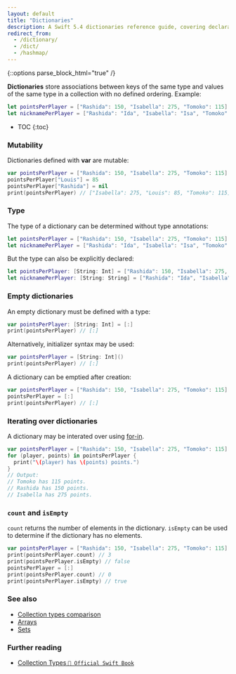 ```yaml
---
layout: default
title: "Dictionaries"
description: A Swift 5.4 dictionaries reference guide, covering declaration, mutability, type annotations, iteration, and counting elements.
redirect_from: 
  - /dictionary/
  - /dict/
  - /hashmap/
---
```

{::options parse_block_html="true" /}

**Dictionaries** store associations between keys of the same type and values of the same type in a collection with no defined ordering. Example:

```swift
let pointsPerPlayer = ["Rashida": 150, "Isabella": 275, "Tomoko": 115]
let nicknamePerPlayer = ["Rashida": "Ida", "Isabella": "Isa", "Tomoko": "Ko"]
```

* TOC
{:toc}

### Mutability

Dictionaries defined with **var** are mutable:

```swift
var pointsPerPlayer = ["Rashida": 150, "Isabella": 275, "Tomoko": 115]
pointsPerPlayer["Louis"] = 85
pointsPerPlayer["Rashida"] = nil
print(pointsPerPlayer) // ["Isabella": 275, "Louis": 85, "Tomoko": 115]
```

### Type

The type of a dictionary can be determined without type annotations:

```swift
let pointsPerPlayer = ["Rashida": 150, "Isabella": 275, "Tomoko": 115] // Inferred to be type [String: Int]
let nicknamePerPlayer = ["Rashida": "Ida", "Isabella": "Isa", "Tomoko": "Ko"] // Inferred to be [String : String]
```

But the type can also be explicitly declared:

```swift
let pointsPerPlayer: [String: Int] = ["Rashida": 150, "Isabella": 275, "Tomoko": 115]
let nicknamePerPlayer: [String: String] = ["Rashida": "Ida", "Isabella": "Isa", "Tomoko": "Ko"]
```

### Empty dictionaries

An empty dictionary must be defined with a type:

```swift
var pointsPerPlayer: [String: Int] = [:]
print(pointsPerPlayer) // [:]
```

Alternatively, initializer syntax may be used:

```swift
var pointsPerPlayer = [String: Int]()
print(pointsPerPlayer) // [:]
```

A dictionary can be emptied after creation:

```swift
var pointsPerPlayer = ["Rashida": 150, "Isabella": 275, "Tomoko": 115]
pointsPerPlayer = [:]
print(pointsPerPlayer) // [:]
```

### Iterating over dictionaries

A dictionary may be interated over using [for-in](/for-in).

```swift
var pointsPerPlayer = ["Rashida": 150, "Isabella": 275, "Tomoko": 115]
for (player, points) in pointsPerPlayer {
  print("\(player) has \(points) points.")
}
// Output:
// Tomoko has 115 points.
// Rashida has 150 points.
// Isabella has 275 points.
```

### `count` and `isEmpty`

`count` returns the number of elements in the dictionary. `isEmpty` can be used to determine if the dictionary has no elements.

```swift
var pointsPerPlayer = ["Rashida": 150, "Isabella": 275, "Tomoko": 115]
print(pointsPerPlayer.count) // 3
print(pointsPerPlayer.isEmpty) // false
pointsPerPlayer = [:]
print(pointsPerPlayer.count) // 0
print(pointsPerPlayer.isEmpty) // true
```

### See also

* [Collection types comparison](/collection-types-comparison)
* [Arrays](/arrays)
* [Sets](/sets)

### Further reading

* [Collection Types `📖 Official Swift Book`](https://docs.swift.org/swift-book/LanguageGuide/CollectionTypes.html)
